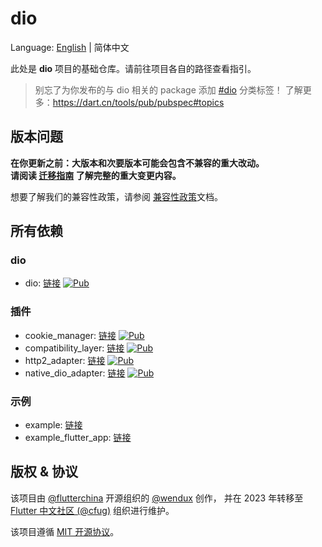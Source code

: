 # dio

Language: [English](README.md) | 简体中文

此处是 **dio** 项目的基础仓库。请前往项目各自的路径查看指引。

> 别忘了为你发布的与 dio 相关的 package 添加
> [#dio](https://pub.flutter-io.cn/packages?q=topic%3Adio) 分类标签！
> 了解更多：https://dart.cn/tools/pub/pubspec#topics

## 版本问题

**在你更新之前：大版本和次要版本可能会包含不兼容的重大改动。<br/>
请阅读 [迁移指南][] 了解完整的重大变更内容。**

想要了解我们的兼容性政策，请参阅 [兼容性政策][]文档。

[迁移指南]: https://pub.flutter-io.cn/documentation/dio/latest/topics/Migration%20Guide-topic.html
[兼容性政策]: COMPATIBILITY_POLICY.md

## 所有依赖

### dio

- dio: [链接](dio)
  [![Pub](https://img.shields.io/pub/v/dio.svg?label=dev&include_prereleases)](https://pub.flutter-io.cn/packages/dio)

### 插件

- cookie_manager: [链接](plugins/cookie_manager)
  [![Pub](https://img.shields.io/pub/v/dio_cookie_manager.svg?label=dev&include_prereleases)](https://pub.flutter-io.cn/packages/dio_cookie_manager)
- compatibility_layer: [链接](plugins/compatibility_layer)
  [![Pub](https://img.shields.io/pub/v/dio_compatibility_layer.svg?label=dev&include_prereleases)](https://pub.flutter-io.cn/packages/dio_compatibility_layer)
- http2_adapter: [链接](plugins/http2_adapter)
  [![Pub](https://img.shields.io/pub/v/dio_http2_adapter.svg?label=dev&include_prereleases)](https://pub.flutter-io.cn/packages/dio_http2_adapter)
- native_dio_adapter: [链接](plugins/native_dio_adapter)
  [![Pub](https://img.shields.io/pub/v/native_dio_adapter.svg?label=dev&include_prereleases)](https://pub.dev/packages/native_dio_adapter)

### 示例

- example: [链接](example)
- example_flutter_app: [链接](example_flutter_app)

## 版权 & 协议

该项目由 [@flutterchina](https://github.com/flutterchina)
开源组织的 [@wendux](https://github.com/wendux) 创作，
并在 2023 年转移至
[Flutter 中文社区 (@cfug)](https://github.com/cfug) 组织进行维护。

该项目遵循 [MIT 开源协议](LICENSE)。
